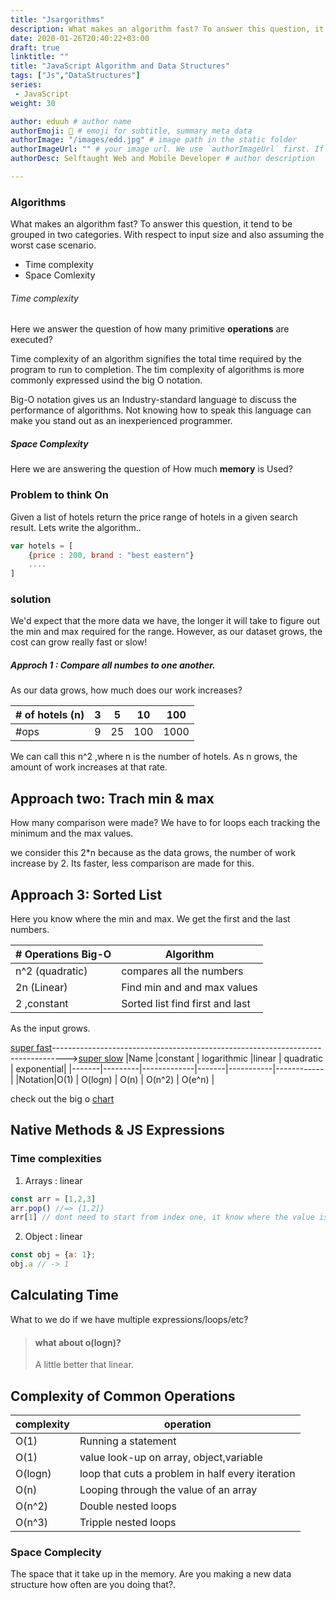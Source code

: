 ```yaml
---
title: "Jsargorithms"
description: What makes an algorithm fast? To answer this question, it tend to be grouped in two categories. With respect to input size and also assuming the worst case scenarios of either time complexities or space complexity.
date: 2020-01-26T20:40:22+03:00
draft: true
linktitle: ""
title: "JavaScript Algorithm and Data Structures"
tags: ["Js","DataStructures"]
series: 
 - JavaScript
weight: 30

author: eduuh # author name
authorEmoji: 🤖 # emoji for subtitle, summary meta data
authorImage: "/images/edd.jpg" # image path in the static folder
authorImageUrl: "" # your image url. We use `authorImageUrl` first. If not set, we use `authorImage`.
authorDesc: Selftaught Web and Mobile Developer # author description

---
```


### Algorithms

What makes an algorithm fast? To answer this question, it tend to be grouped in two categories. With respect to input size
and also assuming the worst case scenario.

- Time complexity
- Space Comlexity

###### Time complexity

Here we answer the question of how many primitive **operations** are executed?

Time complexity of an algorithm signifies the total time required by the program to run to completion. The tim complexity of algorithms is
more commonly expressed usind the big O notation.

Big-O notation gives us an Industry-standard language to discuss the performance of algorithms. Not knowing how to speak this language
can make you stand out as an inexperienced programmer.

##### Space Complexity

Here we are answering the question of How much **memory** is Used?

### Problem to think On

Given a list of hotels return the price range of hotels in a given search result. Lets write the algorithm..

```Javascript
var hotels = [
    {price : 200, brand : "best eastern"}
    ....
]
```

### solution

We'd expect that the more data we have, the longer it will take to figure out the min and max required for the range.
However, as our dataset grows, the cost can grow really fast or slow!

##### Approch 1 : Compare all numbes to one another.

As our data grows, how much does our work increases?

| # of hotels (n) | 3   | 5   | 10  | 100  |
| --------------- | --- | --- | --- | ---- |
| #ops            | 9   | 25  | 100 | 1000 |

We can call this n^2 ,where n is the number of hotels. As n grows, the amount of work increases at that rate.

## Approach two: Trach min & max

How many comparison were made? We have to for loops each tracking the minimum and the max values.

we consider this 2\*n because as the data grows, the number of work increase by 2.
Its faster, less comparison are made for this.

## Approach 3: Sorted List

Here you know where the min and max. We get the first and the last numbers.

| # Operations Big-O | Algorithm                       |
| ------------------ | ------------------------------- |
| n^2 (quadratic)    | compares all the numbers        |
| 2n (Linear)        | Find min and and max values     |
| 2 ,constant        | Sorted list find first and last |

As the input grows.

[super fast](#)--------------------------------------------------------------------------------->[super slow](#)
|Name |constant | logarithmic |linear | quadratic | exponential|
|-------|---------|-------------|-------|-----------|------------|
|Notation|O(1) | O(logn) | O(n) | O(n^2) | O(e^n) |

check out the big o [chart](https://www.bigocheatsheet.com/)

## Native Methods & JS Expressions

### Time complexities

1. Arrays : linear

```Javascript
const arr = [1,2,3]
arr.pop() //=> {1,2]}
arr[1] // dont need to start from index one, it know where the value is
```

2. Object : linear

```Javascript
const obj = {a: 1};
obj.a // -> 1

```

## Calculating Time

What to we do if we have multiple expressions/loops/etc?

> #### what about o(logn)?
>
> A little better that linear.

## Complexity of Common Operations

| complexity | operation                                        |
| ---------- | ------------------------------------------------ |
| O(1)       | Running a statement                              |
| O(1)       | value look-up on array, object,variable          |
| O(logn)    | loop that cuts a problem in half every iteration |
| O(n)       | Looping through the value of an array            |
| O(n^2)     | Double nested loops                              |
| O(n^3)     | Tripple nested loops                             |

### Space Complecity

The space that it take up in the memory. Are you making a new
data structure how often are you doing that?.
